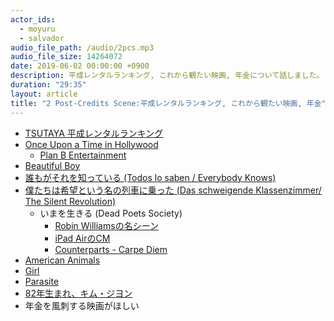 ```yaml
---
actor_ids:
  - moyuru
  - salvador
audio_file_path: /audio/2pcs.mp3
audio_file_size: 14264072
date: 2019-06-02 00:00:00 +0900
description: 平成レンタルランキング, これから観たい映画, 年金について話しました。
duration: "29:35"
layout: article
title: "2 Post-Credits Scene:平成レンタルランキング, これから観たい映画, 年金"
---
```


- [TSUTAYA 平成レンタルランキング](https://tsutaya.tsite.jp/feature/movie/heiseiranking/index)
- [Once Upon a Time in Hollywood](http://www.onceinhollywood.jp)
  - [Plan B Entertainment](https://www.imdb.com/search/title?companies=co0136967)
- [Beautiful Boy](https://beautifulboy-movie.jp)
- [誰もがそれを知っている (Todos lo saben / Everybody Knows)](https://longride.jp/everybodyknows/)
- [僕たちは希望という名の列車に乗った (Das schweigende Klassenzimmer/ The Silent Revolution)](http://bokutachi-kibou-movie.com)
  - いまを生きる (Dead Poets Society)
    - [Robin Williamsの名シーン](https://www.youtube.com/watch?v=aS1esgRV4Rc)
    - [iPad AirのCM](https://www.youtube.com/watch?v=Ep2_0WHogRQ)
    - [Counterparts - Carpe Diem](https://www.youtube.com/watch?v=iPAmX3JSXdc)
- [American Animals](http://www.phantom-film.com/americananimals/)
- [Girl](http://girl-movie.com)
- [Parasite](https://www.youtube.com/watch?v=CEIwFAQ-Rec)
- [82年生まれ、キム・ジヨン](https://www.amazon.co.jp/82年生まれ、キム・ジヨン-単行本-チョ・ナムジュ/dp/4480832114)
- 年金を風刺する映画がほしい